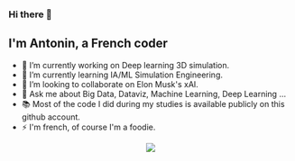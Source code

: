 ### Hi there 👋

## I'm Antonin, a French coder 

- 🔭 I’m currently working on Deep learning 3D simulation.
- 🌱 I’m currently learning IA/ML Simulation Engineering.
- 👯 I’m looking to collaborate on Elon Musk's xAI.
- 💬 Ask me about Big Data, Dataviz, Machine Learning, Deep Learning ...
- 📚 Most of the code I did during my studies is available publicly on this github account.
- ⚡ I'm french, of course I'm a foodie.

<p align="center">
  <img src="https://github-readme-streak-stats.herokuapp.com/?user=AntoninTillier&card_width=auto&theme=transparent&dates=F2CA93&sideLabels=F2CA93&currStreakLabel=EEC282&sideNums=F2CA93&currStreakNum=EEC282&fire=F2CA93&ring=F2CA93"/>
</p>

